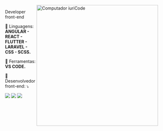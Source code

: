 <img src="https://raw.githubusercontent.com/MicaelliMedeiros/micaellimedeiros/master/image/computer-illustration.png" min-width="400px" max-width="400px" width="400px" align="right" alt="Computador iuriCode">

<p align="left"> 
  Developer front-end
</p>

<p align="left">
  🦄 Linguagens: <strong>ANGULAR - REACT - FLUTTER - LARAVEL - CSS - SCSS.</strong>
</p>

<p align="left">
  💼 Ferramentas: <strong>VS CODE.</strong>
</p>

<p align="left">
  💌 Desenvolvedor front-end: ⤵️
</p>

<p align="left">
  <a href="#" alt="Gmail">
  <img src="https://img.shields.io/badge/-Gmail-FF0000?style=flat-square&labelColor=FF0000&logo=gmail&logoColor=white&link=cristianovieirati@gmail.com" /></a>

  <a href="#" alt="Linkedin">
  <img src="https://img.shields.io/badge/-Linkedin-0e76a8?style=flat-square&logo=Linkedin&logoColor=white&link=https://www.linkedin.com/in/cristianobv/" /></a>

  <a href="#" alt="WhatsApp">
  <img src="https://img.shields.io/badge/-WhatsApp-25d366?style=flat-square&labelColor=25d366&logo=whatsapp&logoColor=white&link=51998884446"/></a>
</p> 
  
  ##
 
